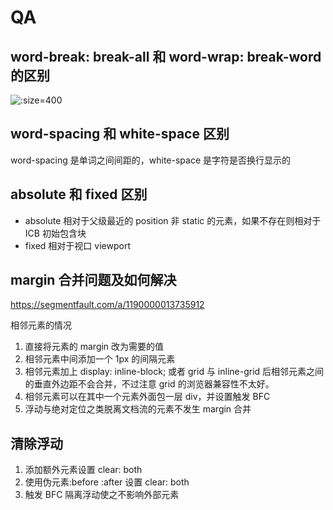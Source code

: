 # QA

## word-break: break-all 和 word-wrap: break-word 的区别

![](/img/word-break-word-wrap.png ':size=400')

## word-spacing 和 white-space 区别

word-spacing 是单词之间间距的，white-space 是字符是否换行显示的

## absolute 和 fixed 区别

- absolute 相对于父级最近的 position 非 static 的元素，如果不存在则相对于 ICB 初始包含块
- fixed 相对于视口 viewport

## margin 合并问题及如何解决

https://segmentfault.com/a/1190000013735912

相邻元素的情况

1. 直接将元素的 margin 改为需要的值
2. 相邻元素中间添加一个 1px 的间隔元素
3. 相邻元素加上 display: inline-block; 或者 grid 与 inline-grid 后相邻元素之间的垂直外边距不会合并，不过注意 grid 的浏览器兼容性不太好。
4. 相邻元素可以在其中一个元素外面包一层 div，并设置触发 BFC
5. 浮动与绝对定位之类脱离文档流的元素不发生 margin 合并

## 清除浮动

1. 添加额外元素设置 clear: both
2. 使用伪元素:before :after 设置 clear: both
3. 触发 BFC 隔离浮动使之不影响外部元素
